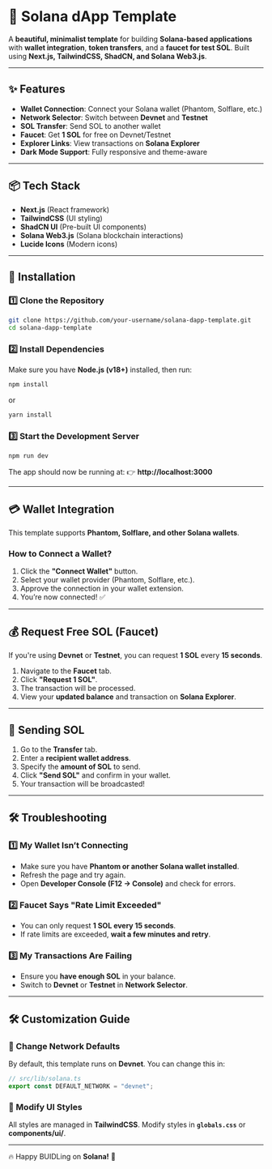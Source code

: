 # 🚀 Solana dApp Template

A **beautiful, minimalist template** for building **Solana-based applications** with **wallet integration**, **token transfers**, and a **faucet for test SOL**. Built using **Next.js, TailwindCSS, ShadCN, and Solana Web3.js**.

---

## ✨ Features

- **Wallet Connection**: Connect your Solana wallet (Phantom, Solflare, etc.)
- **Network Selector**: Switch between **Devnet** and **Testnet**
- **SOL Transfer**: Send SOL to another wallet
- **Faucet**: Get **1 SOL** for free on Devnet/Testnet
- **Explorer Links**: View transactions on **Solana Explorer**
- **Dark Mode Support**: Fully responsive and theme-aware

---

## 📦 Tech Stack

- **Next.js** (React framework)
- **TailwindCSS** (UI styling)
- **ShadCN UI** (Pre-built UI components)
- **Solana Web3.js** (Solana blockchain interactions)
- **Lucide Icons** (Modern icons)

---

## 🔧 Installation

### 1️⃣ Clone the Repository

```sh
git clone https://github.com/your-username/solana-dapp-template.git
cd solana-dapp-template
```

### 2️⃣ Install Dependencies

Make sure you have **Node.js (v18+)** installed, then run:

```sh
npm install
```

or

```sh
yarn install
```

### 3️⃣ Start the Development Server

```sh
npm run dev
```

The app should now be running at:
👉 **http://localhost:3000**

---

## 💳 Wallet Integration

This template supports **Phantom, Solflare, and other Solana wallets**.

### How to Connect a Wallet?

1. Click the **"Connect Wallet"** button.
2. Select your wallet provider (Phantom, Solflare, etc.).
3. Approve the connection in your wallet extension.
4. You’re now connected! ✅

---

## 💰 Request Free SOL (Faucet)

If you're using **Devnet** or **Testnet**, you can request **1 SOL** every **15 seconds**.

1. Navigate to the **Faucet** tab.
2. Click **"Request 1 SOL"**.
3. The transaction will be processed.
4. View your **updated balance** and transaction on **Solana Explorer**.

---

## 🔄 Sending SOL

1. Go to the **Transfer** tab.
2. Enter a **recipient wallet address**.
3. Specify the **amount of SOL** to send.
4. Click **"Send SOL"** and confirm in your wallet.
5. Your transaction will be broadcasted!

---

## 🛠 Troubleshooting

### 1️⃣ My Wallet Isn’t Connecting

- Make sure you have **Phantom or another Solana wallet installed**.
- Refresh the page and try again.
- Open **Developer Console (F12 → Console)** and check for errors.

### 2️⃣ Faucet Says "Rate Limit Exceeded"

- You can only request **1 SOL every 15 seconds**.
- If rate limits are exceeded, **wait a few minutes and retry**.

### 3️⃣ My Transactions Are Failing

- Ensure you **have enough SOL** in your balance.
- Switch to **Devnet** or **Testnet** in **Network Selector**.

---

## 🛠 Customization Guide

### 🔹 Change Network Defaults

By default, this template runs on **Devnet**. You can change this in:

```ts
// src/lib/solana.ts
export const DEFAULT_NETWORK = "devnet";
```

### 🔹 Modify UI Styles

All styles are managed in **TailwindCSS**.
Modify styles in **`globals.css`** or **components/ui/**.

---

🔥 Happy BUIDLing on **Solana!** 🚀
